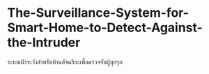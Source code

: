 # The-Surveillance-System-for-Smart-Home-to-Detect-Against-the-Intruder
ระบบเฝ้าระวังสำหรับบ้านอัจฉริยะเพื่อตรวจจับผู้บุกรุก
